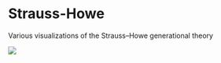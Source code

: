 # Strauss-Howe
Various visualizations of the Strauss–Howe generational theory

<img src="https://imgur.com/UnOAOY1"
     style="float: left; margin-right: 10px;" />
